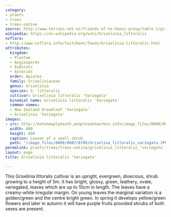 ```yaml
---
category:
- plants
- trees
- trees-native
source: http://www.terrain.net.nz/friends-of-te-henui-group/table-1/griselinia-littoralis-variegata.html
wikipedia: https://en.wikipedia.org/wiki/Griselinia_littoralis
nzflora:
- http://www.nzflora.info/factsheet/Taxon/Griselinia-littoralis.html
attributes:
  kingdom:
  - Plantae
  - Angiosperms
  - Eudicots
  - Asterids
  order: Apiales
  family: Griseliniaceae
  genus: Griselinia
  species: G. littoralis
  cultivar: Griselinia littoralis 'Variegata'
  binomial name: Griselinia littoralis 'Variegata'
  common names:
  - New Zealand broadleaf 'Variegata'
  - Griselinia 'Variegata'
images:
- src: http://ketenewplymouth.peoplesnetworknz.info/image_files/0000/0007/8709/Griselina_littoralis_variegata.JPG
  width: 800
  height: 600
  caption: Leaves of a small shrub.
  path: "/image_files/0000/0007/8709/Griselina_littoralis_variegata.JPG"
permalink: plants/trees/trees-native/griselinia_littoralis_'variegata'.html
layout: page
title: Griselinia littoralis 'Variegata'

---
```

This Griselinia littoralis cultivar is an upright, evergreen, dioecious, shrub growing to a height of 5m. It has bright, glossy, green, leathery, ovate, variegated, leaves which are up to 10cm in length. The leaves have a creamy-white irregular margin. On young leaves the marginal variation is a golden/green and the centre bright green. In spring it develops yellow/green flowers and later in autumn it will have purple fruits provided shrubs of both sexes are present.

